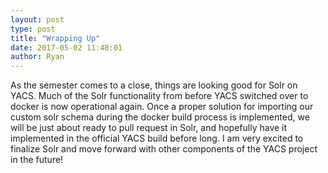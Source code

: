 ```yaml
---
layout: post
type: post
title: "Wrapping Up"
date: 2017-05-02 11:48:01
author: Ryan
---
```


As the semester comes to a close, things are looking good for Solr on YACS. Much of the Solr functionality from before YACS switched over to docker is now operational again. Once a proper solution for importing our custom solr schema during the docker build process is implemented, we will be just about ready to pull request in Solr, and hopefully have it implemented in the official YACS build before long. I am very excited to finalize Solr and move forward with other components of the YACS project in the future!